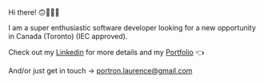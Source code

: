 Hi there! 🙃🦸🏻‍♀️

I am a super enthusiastic software developer looking for a new opportunity in Canada (Toronto) (IEC approved).

Check out my [Linkedin](https://www.linkedin.com/in/laurence-portron-7966b3138/) for more details and my [Portfolio](https://portfolio.laurenceportron.com/) 👈

And/or just get in touch -> portron.laurence@gmail.com
